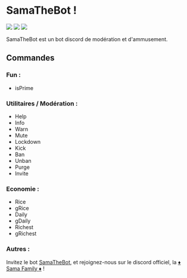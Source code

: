 # SamaTheBot !

![](https://img.shields.io/badge/build-passed-brightgreen.svg)
[![](https://img.shields.io/badge/chat-Discord-blue.svg)](https://discord.gg/EUnPFSW)
[![](https://img.shields.io/badge/invite-Discord-blue.svg)](https://discordapp.com/oauth2/authorize?client_id=374240860193161217&scope=bot&permissions=8)

SamaTheBot est un bot discord de modération et d'ammusement.

## Commandes
### Fun :
- isPrime

### Utilitaires / Modération :
- Help
- Info
- Warn
- Mute
- Lockdown
- Kick
- Ban
- Unban
- Purge
- Invite

### Economie :
- Rice
- gRice
- Daily
- gDaily
- Richest
- gRichest

### Autres :
Invitez le bot [SamaTheBot](https://discordapp.com/oauth2/authorize?client_id=374240860193161217&scope=bot&permissions=8), et 
rejoignez-nous sur le discord officiel, la [♦ Sama Family ♦](https://discord.gg/EUnPFSW) !
